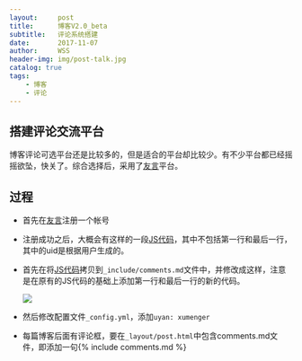 ```yaml
---
layout:     post
title:      博客V2.0_beta
subtitle:   评论系统搭建
date:       2017-11-07
author:     WSS
header-img: img/post-talk.jpg
catalog: true
tags:
    - 博客
    - 评论
---
```



## 搭建评论交流平台 ##

博客评论可选平台还是比较多的，但是适合的平台却比较少。有不少平台都已经摇摇欲坠，快关了。综合选择后，采用了[友言](http://www.uyan.cc/)平台。

## 过程 ##

- 首先在[友言](http://www.uyan.cc/)注册一个帐号
- 注册成功之后，大概会有这样的一段[JS代码](http://www.uyan.cc/getcode)，其中不包括第一行和最后一行，其中的uid是根据用户生成的。


- 首先在将[JS代码](http://www.uyan.cc/getcode)拷贝到`_include/comments.md`文件中，并修改成这样，注意是在原有的JS代码的基础上添加第一行和最后一行的新的代码。

  ![](http://oyug2kd6x.bkt.clouddn.com/v2.0/gitbokev20.png)

- 然后修改配置文件`_config.yml`，添加`uyan: xumenger`
- 每篇博客后面有评论框，要在`_layout/post.html`中包含comments.md文件，即添加一句{% include comments.md %}